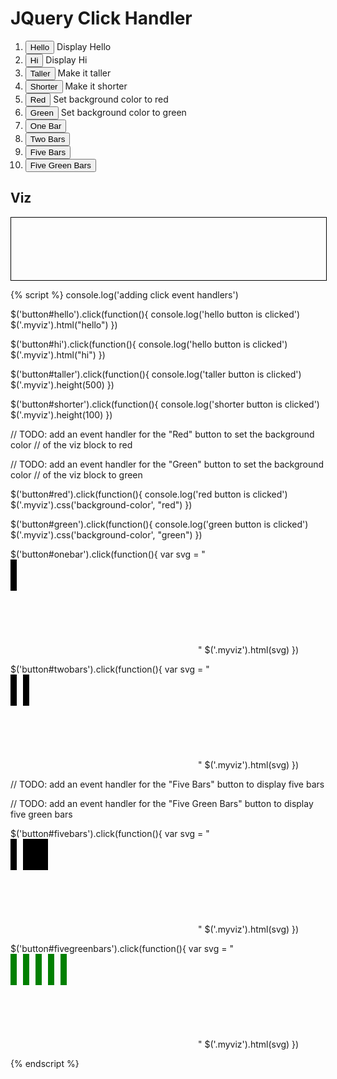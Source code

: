 # JQuery Click Handler

<ol>
<li><button id="hello">Hello</button> Display Hello </li>
<li><button id="hi">Hi</button> Display Hi </li>
<li><button id="taller">Taller</button> Make it taller</li>
<li><button id="shorter">Shorter</button> Make it shorter</li>
<li><button id="red">Red</button> Set background color to red</li>
<li><button id="green">Green</button> Set background color to green</li>
<li><button id="onebar">One Bar</button></li>
<li><button id="twobars">Two Bars</button></li>
<li><button id="fivebars">Five Bars</button></li>
<li><button id="fivegreenbars">Five Green Bars</button></li>
</ol>

## Viz

<div class="myviz" style="width:100%; height:100px; border: 1px black solid;">
</div>


{% script %}
console.log('adding click event handlers')

$('button#hello').click(function(){
    console.log('hello button is clicked')
    $('.myviz').html("hello")
})

$('button#hi').click(function(){
    console.log('hello button is clicked')
    $('.myviz').html("hi")
})

$('button#taller').click(function(){
    console.log('taller button is clicked')
    $('.myviz').height(500)
})

$('button#shorter').click(function(){
    console.log('shorter button is clicked')
    $('.myviz').height(100)
})

// TODO: add an event handler for the "Red" button to set the background color
// of the viz block to red

// TODO: add an event handler for the "Green" button to set the background color
// of the viz block to green

$('button#red').click(function(){
    console.log('red button is clicked')
    $('.myviz').css('background-color', "red")
})

$('button#green').click(function(){
    console.log('green button is clicked')
    $('.myviz').css('background-color', "green")
})

$('button#onebar').click(function(){
    var svg = "<svg><rect height='50' width='10'></rect></svg>"
    $('.myviz').html(svg)
})

$('button#twobars').click(function(){
    var svg = "<svg><rect height='50' width='10'/><rect height='50' width='10' x='20'/></svg>"
    $('.myviz').html(svg)
})

// TODO: add an event handler for the "Five Bars" button to display five bars

// TODO: add an event handler for the "Five Green Bars" button to display five green bars

$('button#fivebars').click(function(){
    var svg = "<svg><rect height='50' width='10'/><rect height='50' width='10' x='20'/><rect height='50' width='30' x='30'/><rect height='50' width='10' x='40'/><rect height='50' width='10' x='50'/></svg>"
    $('.myviz').html(svg)
})

$('button#fivegreenbars').click(function(){
    var svg = "<svg><rect height='50' width='10' style = 'fill:green'/><rect height='50' width='10' x='20' style = 'fill:green' /><rect height='50' width='10' x='40' style = 'fill:green'/><rect height='50' width='10' x='60' style = 'fill:green'/><rect height='50' width='10' x='80' style = 'fill:green'/></svg>"
    $('.myviz').html(svg)
})

{% endscript %}
